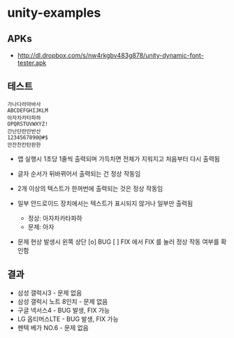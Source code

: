 unity-examples
==============

## APKs

* http://dl.dropbox.com/s/nw4rkgbv483g878/unity-dynamic-font-tester.apk

## 테스트

    가나다라마바사
    ABCDEFGHIJKLM
    아자차카타파하
    OPQRSTUVWXYZ!
    간난단란만반산
    1234567890@#$
    안잔찬칸탄판한
    
* 앱 실행시 1초당 1줄씩 출력되며 가득차면 전체가 지워지고 처음부터 다시 출력됨
* 글자 순서가 뒤바뀌어서 출력되는 건 정상 작동임
* 2개 이상의 텍스트가 한꺼번에 출력되는 것은 정상 작동임
* 일부 안드로이드 장치에서는 텍스트가 표시되지 않거나 일부만 출력됨
  * 정상: 아자차카타파하
  * 문제: 아자

* 문제 현상 발생시 왼쪽 상단 [o] BUG [ ] FIX 에서 FIX 를 눌러 정상 작동 여부를 확인함

## 결과

* 삼성 갤럭시3 - 문제 없음
* 삼성 갤럭시 노트 8인치 - 문제 없음
* 구글 넥서스4 - BUG 발생, FIX 가능
* LG 옵티머스LTE - BUG 발생, FIX 가능
* 펜텍 베가 NO.6 - 문제 없음
